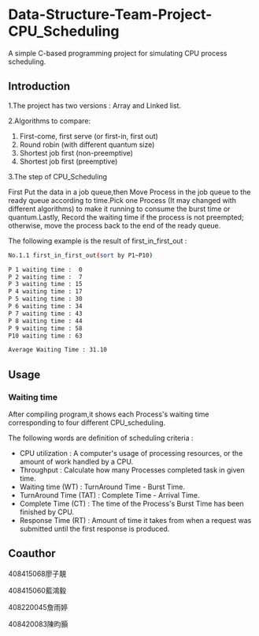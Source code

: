 # Data-Structure-Team-Project-CPU_Scheduling

A simple C-based programming project for simulating CPU process scheduling.

## Introduction

1.The project has two versions : Array and Linked list.

2.Algorithms to compare:
1. First-come, first serve (or first-in, first out)
2. Round robin (with different quantum size)
3. Shortest job first (non-preemptive)
4. Shortest job first (preemptive)

3.The step of CPU_Scheduling

First Put the data in a job queue,then Move Process in the job queue to the ready queue according to time.Pick one Process (It may changed with different algorithms) to make it running to consume the burst time or quantum.Lastly, Record the waiting time if the process is not preempted; otherwise, move the process back to the end of the ready queue.

The following example is the result of first_in_first_out :
```bash
No.1.1 first_in_first_out(sort by P1~P10)

P 1 waiting time :  0
P 2 waiting time :  7
P 3 waiting time : 15
P 4 waiting time : 17
P 5 waiting time : 30
P 6 waiting time : 34
P 7 waiting time : 43
P 8 waiting time : 44
P 9 waiting time : 58
P10 waiting time : 63

Average Waiting Time : 31.10
```

## Usage

### Waiting time

After compiling program,it shows each Process's waiting time corresponding to four different CPU_scheduling.

The following words are definition of scheduling criteria : 

- CPU utilization : A computer's usage of processing resources, or the amount of work handled by a CPU.
- Throughput : Calculate how many Processes completed task in given time. 
- Waiting time (WT) : TurnAround Time - Burst Time.
- TurnAround Time (TAT) : Complete Time - Arrival Time.
- Complete Time (CT) : The time of the Process's Burst Time has been finished by CPU.
- Response Time (RT) : Amount of time it takes from when a request was submitted until the first response is produced.
 
 ## Coauthor
  
  408415068廖子靚
  
  408415060藍鴻毅 
  
  408220045詹雨婷 
  
  408420083陳昀顥
 
